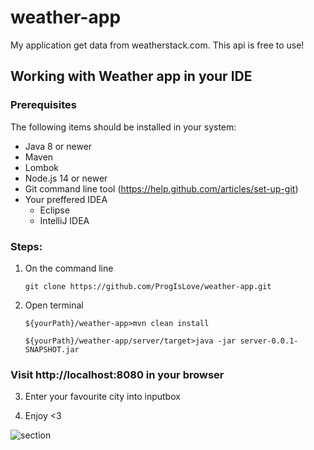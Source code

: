 # weather-app
  
  My application get data from weatherstack.com. This api is free to use!

## Working with Weather app in your IDE

### Prerequisites
The following items should be installed in your system:
* Java 8 or newer
* Maven
* Lombok
* Node.js 14 or newer
* Git command line tool (https://help.github.com/articles/set-up-git)
* Your preffered IDEA
  * Eclipse
  * IntelliJ IDEA
  
### Steps:

1) On the command line
    ```
    git clone https://github.com/ProgIsLove/weather-app.git
    ```
2) Open terminal
    ```
    ${yourPath}/weather-app>mvn clean install
    
    ${yourPath}/weather-app/server/target>java -jar server-0.0.1-SNAPSHOT.jar
    
    ```
###  Visit http://localhost:8080 in your browser

 3) Enter your favourite city into inputbox
 
 4) Enjoy <3

<img alt="section" src="https://imgur.com/9n22Qtg">

